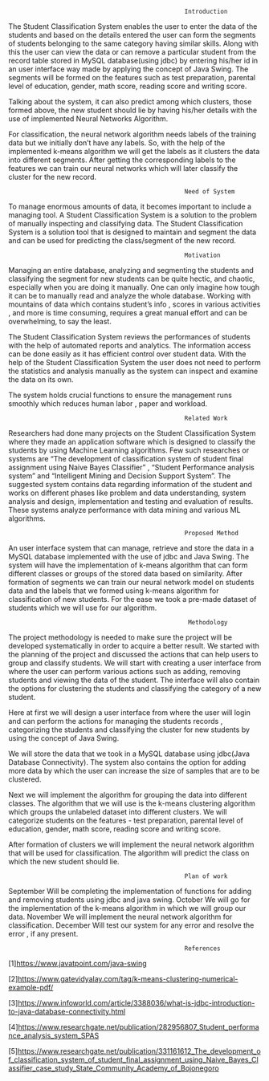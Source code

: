                                                      Introduction

The Student Classification System enables the user to enter the data of the students and based on the details entered the user can form the segments of students belonging to the same category having similar skills. Along with this the user can view the data or can remove a particular student from the record table stored in MySQL database(using jdbc) by entering his/her id in an user interface way made by applying the concept of Java Swing. The segments will  be formed on the features such as test preparation, parental level of education, gender, math score, reading score and writing score. 

Talking about the system, it can also predict among which clusters, those formed above, the new student should lie by having his/her details with the use of implemented Neural Networks Algorithm. 

For classification, the neural network algorithm needs labels of the training data but we initially don’t have any labels. So, with the help of the implemented k-means algorithm we will get the labels as it clusters the data into different segments. After getting the corresponding labels to the features we can train our neural networks which will later classify the cluster for the new record.



       

                                                     Need of System

To manage enormous amounts of data, it becomes important to include a managing tool. A Student Classification System is a solution to the problem of manually inspecting and classifying data. The Student Classification System is a solution tool that is designed to maintain and segment the data and can be used for predicting the class/segment of the new record.


                                                     Motivation

Managing an entire database, analyzing and segmenting the students and  classifying the segment for new students can be quite hectic, and chaotic, especially when you are doing it manually. One can only imagine how tough it can be to manually read and analyze the whole database. Working with mountains of data which contains student’s info , scores in various activities , and more is time consuming, requires a great manual effort and can be overwhelming, to say the least. 

The Student Classification System reviews the performances of students with the help of automated reports and analytics. The information access can be done easily as it has efficient control over student data. With the help of the Student Classification System the user does not need to perform the statistics and analysis manually as the system can inspect and examine the data on its own. 

The system holds crucial functions to ensure the management runs smoothly which reduces human labor , paper and workload.

                                                     Related Work

Researchers had done many projects on the Student Classification System where they made an  application software which is designed to classify the students by using Machine Learning algorithms. Few such researches or systems are “The development of classification system of student final assignment using Naive Bayes Classifier” , “Student Performance analysis system” and “Intelligent Mining and Decision Support System”. The suggested system contains data regarding information of the student and works on different phases like problem and data understanding, system analysis and design, implementation and testing and evaluation of results. These systems analyze performance with data mining and various ML algorithms.

                                                     Proposed Method

An user interface system that can manage, retrieve and store the data in a MySQL database implemented with the use of jdbc and Java Swing.
The system will have the implementation of k-means algorithm that can form different classes or groups of the stored data based on similarity. After formation of segments we can train our neural network model on students data and the labels that we formed using k-means algorithm for classification of new students.
For the ease we took a pre-made dataset of students which we will use for our algorithm. 


                                                      Methodology

The project methodology is needed to make sure the project will be developed systematically in order to acquire a better result. We started with the planning of the project and discussed the actions that can help users to group and classify students.
We will start with creating a user interface from where the user can perform various actions such as adding, removing students and viewing the data of the student. The interface will also contain the options for clustering the students and classifying the category of a new student.

Here at first we will design a user interface from where the user will login and can perform the actions for managing the students records , categorizing the students and classifying the cluster for new students by using the concept of Java Swing.

We will store the data that we took in a MySQL database using jdbc(Java Database Connectivity). The system also contains the option for adding more data by which the user can increase the size of samples that are to be clustered. 

Next we will implement the algorithm for grouping the data into different classes. The algorithm that we will use is the k-means clustering algorithm which groups the unlabeled dataset into different clusters. We will categorize students on the features - test preparation, parental level of education, gender, math score, reading score and writing score. 

After formation of clusters we will implement the neural network algorithm that will be used for classification. The algorithm will predict the class on which the new student should lie.
 
                                                     Plan of work

September	Will be completing the implementation of functions for adding and removing students using jdbc and java swing.
October	We will go for the implementation of the k-means algorithm in which we will group our data.
November	We will implement the neural network algorithm for classification.
December	Will test our system for any error and resolve the error , if any present.


                                                     References

[1]https://www.javatpoint.com/java-swing

[2]https://www.gatevidyalay.com/tag/k-means-clustering-numerical-example-pdf/

[3]https://www.infoworld.com/article/3388036/what-is-jdbc-introduction-to-java-database-connectivity.html

[4]https://www.researchgate.net/publication/282956807_Student_performance_analysis_system_SPAS

[5]https://www.researchgate.net/publication/331161612_The_development_of_classification_system_of_student_final_assignment_using_Naive_Bayes_Classifier_case_study_State_Community_Academy_of_Bojonegoro
